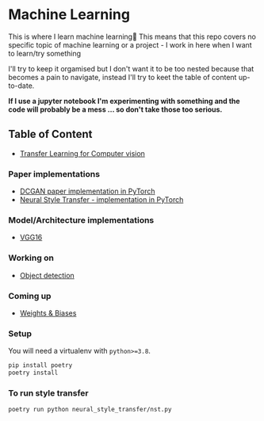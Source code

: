 # Machine Learning

This is where I learn machine learning🤷‍  This means that this repo covers no specific topic of machine learning or a project - I work in here when I want to learn/try something

I'll try to keep it orgamised but I don't want it to be too nested because that becomes a pain to navigate, instead I'll try to keet the table of content up-to-date.

**If I use a jupyter notebook I'm experimenting with something and the code will probably be a mess ... so don't take those too serious.**

## Table of Content
* [Transfer Learning for Computer vision](https://github.com/wilhelmberghammer/MachineLearning/tree/main/Transfer_Learning_CV)

### Paper implementations
* [DCGAN paper implementation in PyTorch](https://github.com/wilhelmberghammer/MachineLearning/tree/main/DCGAN_pytorch)
* [Neural Style Transfer - implementation in PyTorch](https://github.com/wilhelmberghammer/MachineLearning/tree/main/neural_style_transfer)

### Model/Architecture implementations
* [VGG16](https://github.com/wilhelmberghammer/MachineLearning/tree/main/cnn_architectures/vgg16.py)

### Working on
* [Object detection](https://github.com/wilhelmberghammer/MachineLearning/tree/main/object_detection)


### Coming up
* [Weights & Biases](https://wandb.ai/site)


### Setup
You will need a virtualenv with `python>=3.8`.

```bash
pip install poetry
poetry install
```

### To run style transfer
```bash
poetry run python neural_style_transfer/nst.py
```
